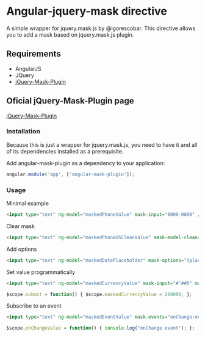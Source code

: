 # Angular-jquery-mask directive

A simple wrapper for jquery.mask.js by @igorescobar.
This directive allows you to add a mask based on jquery.mask.js plugin.

## Requirements

- AngularJS
- JQuery
- [jQuery-Mask-Plugin](http://igorescobar.github.io/jQuery-Mask-Plugin/)

## Oficial jQuery-Mask-Plugin page

[jQuery-Mask-Plugin](https://github.com/igorescobar/jQuery-Mask-Plugin)

### Installation

Because this is just a wrapper for jquery.mask.js, you need to have it and all of its dependencies installed as a prerequisite.

Add angular-mask-plugin as a dependency to your application:

```JavaScript
angular.module('app', ['angular-mask-plugin']);
```

### Usage

Minimal example

```HTML
<input type="text" ng-model="maskedPhoneValue" mask-input="0000-0000" />
```

Clear mask

```HTML
<input type="text" ng-model="maskedPhoneUSCleanValue" mask-model-clean="true" mask-input="(000) 000-0000" />
```

Add options

```HTML
<input type="text" ng-model="maskedDatePlaceholder" mask-options="{placeholder: '__/__/____'}" mask-input="00/00/0000" />
```

Set value programmatically

```HTML
<input type="text" ng-model="maskedCurrencyValue" mask-input="#'##0" mask-model-clean="true" mask-options="{reverse: true}" />
```

```JavaScript
$scope.submit = function() { $scope.maskedCurrencyValue = 200000; };
```

Subscribe to an event

```HTML
<input type="text" ng-model="maskedEventValue" mask-events="onChange:onChangeValue;" mask-input="00:00:00" />
```

```JavaScript
$scope.onChangeValue = function() { console.log("onChange event"); };
```
